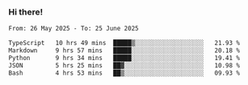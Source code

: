 ### Hi there!

<!--START_SECTION:waka-->

```txt
From: 26 May 2025 - To: 25 June 2025

TypeScript   10 hrs 49 mins  █████▒░░░░░░░░░░░░░░░░░░░   21.93 %
Markdown     9 hrs 57 mins   █████░░░░░░░░░░░░░░░░░░░░   20.18 %
Python       9 hrs 34 mins   █████░░░░░░░░░░░░░░░░░░░░   19.41 %
JSON         5 hrs 25 mins   ██▓░░░░░░░░░░░░░░░░░░░░░░   10.98 %
Bash         4 hrs 53 mins   ██▒░░░░░░░░░░░░░░░░░░░░░░   09.93 %
```

<!--END_SECTION:waka-->
